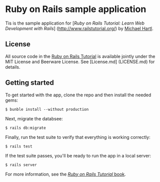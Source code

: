 # Ruby on Rails sample application

Tis is the sample application for
[*Ruby on Rails Tutorial:
Learn Web Development with Rails*] (http://www.railstutorial.org/)
by [Michael Hartl](http://www.michaelhartl.com/).

## License

All source code in the [Ruby on Rails Tutorial](http://railstutorial.org/)
is available jointly under the MIT License and Beerware License.  See [License.md] (LICENSE.md) for details.

## Getting started

To get started with the app, clone the repo and then install the needed gems:

```
$ bunble install --without production

```
Next, migrate the databsee:
```
$ rails db:migrate
```
Finally, run the test suite to verify that everything is working correctly:
```
$ rails test
```

If the test suite passes, you'll be ready to run the app in a local server:

```
$ rails server
```

For more information, see the
[*Ruby on Rails Tutorial* book](http://www.railstutorial.org/book).
